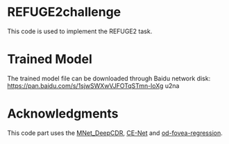 # REFUGE2challenge
This code is used to implement the REFUGE2 task.

# Trained Model
The trained model file can be downloaded through Baidu network disk: https://pan.baidu.com/s/1sjwSWXwVJFOTqSTmn-loXg u2na

# Acknowledgments
This code part uses the [MNet_DeepCDR](https://github.com/HzFu/MNet_DeepCDR), [CE-Net](https://github.com/Guzaiwang/CE-Net) and [od-fovea-regression](https://github.com/minesmeyer/od-fovea-regression).
